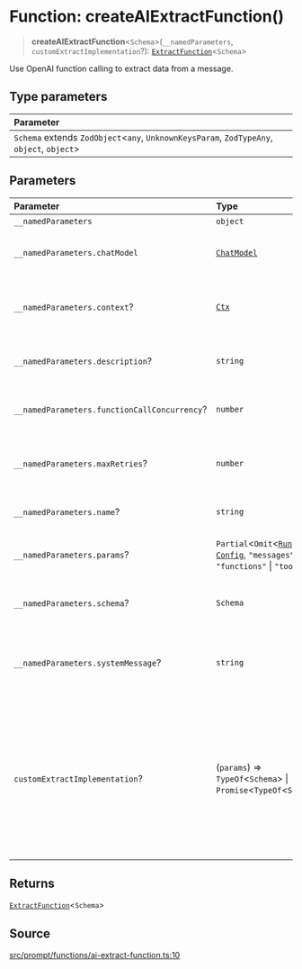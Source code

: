 # Function: createAIExtractFunction()

> **createAIExtractFunction**\<`Schema`\>(`__namedParameters`, `customExtractImplementation`?): [`ExtractFunction`](../namespaces/Prompt/type-aliases/ExtractFunction.md)\<`Schema`\>

Use OpenAI function calling to extract data from a message.

## Type parameters

| Parameter |
| :------ |
| `Schema` extends `ZodObject`\<`any`, `UnknownKeysParam`, `ZodTypeAny`, `object`, `object`\> |

## Parameters

| Parameter | Type | Description |
| :------ | :------ | :------ |
| `__namedParameters` | `object` | - |
| `__namedParameters.chatModel` | [`ChatModel`](../classes/ChatModel.md) | The ChatModel used to make API calls. |
| `__namedParameters.context`? | [`Ctx`](../namespaces/Model/type-aliases/Ctx.md) | Optional context to pass to ChatModel.run calls |
| `__namedParameters.description`? | `string` | The description of the extractor function. |
| `__namedParameters.functionCallConcurrency`? | `number` | The number of function calls to make concurrently. |
| `__namedParameters.maxRetries`? | `number` | The maximum number of times to retry the function call. |
| `__namedParameters.name`? | `string` | The name of the extractor function. |
| `__namedParameters.params`? | `Partial`\<`Omit`\<[`Run`](../namespaces/Model/namespaces/Chat/interfaces/Run.md) & [`Config`](../namespaces/Model/namespaces/Chat/interfaces/Config.md), `"messages"` \| `"functions"` \| `"tools"`\>\> | Model params to use for each API call (optional). |
| `__namedParameters.schema`? | `Schema` | The Zod schema for the data to extract. |
| `__namedParameters.systemMessage`? | `string` | Add a system message to the beginning of the messages array. |
| `customExtractImplementation`? | (`params`) => `TypeOf`\<`Schema`\> \| `Promise`\<`TypeOf`\<`Schema`\>\> | Optional custom extraction function to call with the parsed arguments.<br /><br />This is useful for adding custom validation to the extracted data. |

## Returns

[`ExtractFunction`](../namespaces/Prompt/type-aliases/ExtractFunction.md)\<`Schema`\>

## Source

[src/prompt/functions/ai-extract-function.ts:10](https://github.com/dexaai/llm-tools/blob/f300435/src/prompt/functions/ai-extract-function.ts#L10)
